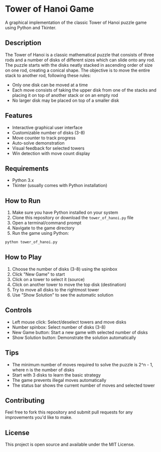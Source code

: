 # Tower of Hanoi Game

A graphical implementation of the classic Tower of Hanoi puzzle game using Python and Tkinter.

## Description

The Tower of Hanoi is a classic mathematical puzzle that consists of three rods and a number of disks of different sizes which can slide onto any rod. The puzzle starts with the disks neatly stacked in ascending order of size on one rod, creating a conical shape. The objective is to move the entire stack to another rod, following these rules:

- Only one disk can be moved at a time
- Each move consists of taking the upper disk from one of the stacks and placing it on top of another stack or on an empty rod
- No larger disk may be placed on top of a smaller disk

## Features

- Interactive graphical user interface
- Customizable number of disks (3-8)
- Move counter to track progress
- Auto-solve demonstration
- Visual feedback for selected towers
- Win detection with move count display

## Requirements

- Python 3.x
- Tkinter (usually comes with Python installation)

## How to Run

1. Make sure you have Python installed on your system
2. Clone this repository or download the `tower_of_hanoi.py` file
3. Open a terminal/command prompt
4. Navigate to the game directory
5. Run the game using Python:

```bash
python tower_of_hanoi.py
```

## How to Play

1. Choose the number of disks (3-8) using the spinbox
2. Click "New Game" to start
3. Click on a tower to select it (source)
4. Click on another tower to move the top disk (destination)
5. Try to move all disks to the rightmost tower
6. Use "Show Solution" to see the automatic solution

## Controls

- Left mouse click: Select/deselect towers and move disks
- Number spinbox: Select number of disks (3-8)
- New Game button: Start a new game with selected number of disks
- Show Solution button: Demonstrate the solution automatically

## Tips

- The minimum number of moves required to solve the puzzle is 2^n - 1, where n is the number of disks
- Start with 3 disks to learn the basic strategy
- The game prevents illegal moves automatically
- The status bar shows the current number of moves and selected tower

## Contributing

Feel free to fork this repository and submit pull requests for any improvements you'd like to make.

## License

This project is open source and available under the MIT License.